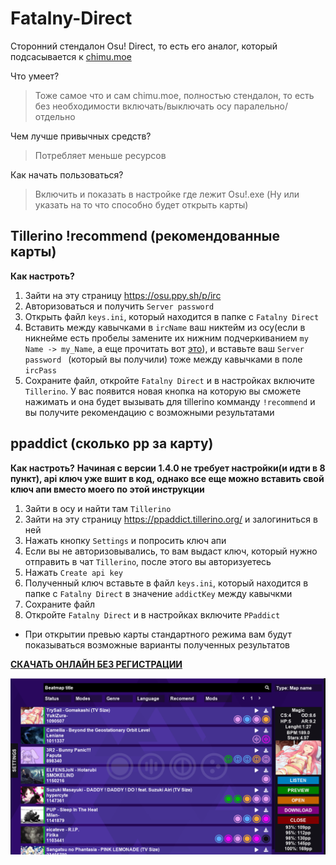 # Fatalny-Direct

Сторонний стендалон Osu! Direct, то есть его аналог, который подсасывается к [chimu.moe](https://chimu.moe/)

Что умеет?
>Тоже самое что и сам chimu.moe, полностью стендалон, то есть без необходимости включать/выключать осу паралельно/отдельно

Чем лучше привычных средств?
>Потребляет меньше ресурсов

Как начать пользоваться?
>Включить и показать в настройке где лежит Osu!.exe (Ну или указать на то что способно будет открыть карты)

## Tillerino !recommend (рекомендованные карты)
**Как настроть?**
1. Зайти на эту страницу https://osu.ppy.sh/p/irc
2. Авторизоваться и получить `Server password `
3. Открыть файл `keys.ini`, который находится в папке с `Fatalny Direct`
4. Вставить между кавычками в `ircName` ваш никтейм из осу(если в никнейме есть пробелы замените их нижним подчеркиванием `my Name -> my_Name`, а еще прочитать вот [это](https://github.com/Tillerino/Tillerinobot/wiki/How-to-fix-%22confusing-name%22-error)), и вставьте ваш `Server password ` (который вы получили) тоже между кавычками в поле `ircPass`
5. Сохраните файл, откройте `Fatalny Direct` и в настройках включите `Tillerino`. У вас появится новая кнопка на которую вы сможете нажимать и она будет вызывать для tillerino комманду `!recommend` и вы получите рекомендацию с возможными результатами

## ppaddict (сколько pp за карту)
**Как настроть?**
**Начиная с версии 1.4.0 не требует настройки(и идти в 8 пункт), api ключ уже вшит в код, однако все еще можно вставить свой ключ апи вместо моего по этой инструкции**
1. Зайти в осу и найти там `Tillerino`
2. Зайти на эту страницу https://ppaddict.tillerino.org/ и залогиниться в ней
3. Нажать кнопку `Settings` и попросить ключ апи
4. Если вы не авторизовывались, то вам выдаст ключ, который нужно отправить в чат `Tillerino`, после этого вы авторизуетесь
5. Нажать `Create api key` 
6. Полученный ключ вставьте в файл `keys.ini`, который находится в папке с `Fatalny Direct` в значение `addictKey` между кавычкми
7. Сохраните файл 
8. Откройте `Fatalny Direct` и в настройках включите `PPaddict`
+ При открытии превью карты стандартного режима вам будут показываться возможные варианты полученных результатов


**[СКАЧАТЬ ОНЛАЙН БЕЗ РЕГИСТРАЦИИ](https://github.com/fataliti/Fatalny-Direct/releases)** 

![](pic.png)

